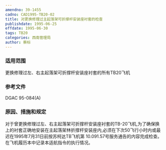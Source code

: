 ```yaml
---
amendno: 39-1455
cadno: CAD1995-TB20-02
title: 对更换修理过主起落架可折撑杆安装座衬套的检查
publishdate: 1995-06-25
effdate: 1995-06-30
tags: TB20
categories: 西南管理局
author: 蔡标
---
```


### 适用范围 
更换修理过左、右主起落架可折撑杆安装座衬套的所有TB20飞机

<!--more-->
### 参考文件
DGAC 95-084(A) 

### 原因、措施和规定 
对于曾更换修理过左、右主起落架可折撑杆安装座衬套的TB-20飞机,为了确保换上的衬套正确地安装在主起落架林折撑杆安装座内,必须在下次50飞行小时内或最迟在1995年7月31日前按苏柯达TB飞机第
10.091.57号服务通告的内容完成检查。    在飞机履历本中记录本适航指令的执行情况。
